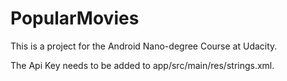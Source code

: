 # PopularMovies
This is a project for the Android Nano-degree Course at Udacity.

The Api Key needs to be added to app/src/main/res/strings.xml.
